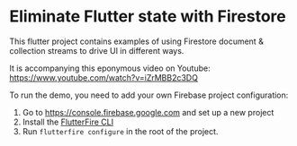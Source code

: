 # Eliminate Flutter state with Firestore

This flutter project contains examples of using Firestore document & collection streams to drive UI in different ways.

It is accompanying this eponymous video on Youtube: https://www.youtube.com/watch?v=iZrMBB2c3DQ

To run the demo, you need to add your own Firebase project configuration:

1. Go to https://console.firebase.google.com and set up a new project
2. Install the [FlutterFire CLI](https://firebase.flutter.dev/docs/cli/)
3. Run `flutterfire configure` in the root of the project.
